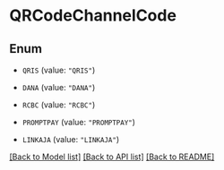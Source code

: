 # QRCodeChannelCode

## Enum


* `QRIS` (value: `"QRIS"`)

* `DANA` (value: `"DANA"`)

* `RCBC` (value: `"RCBC"`)

* `PROMPTPAY` (value: `"PROMPTPAY"`)

* `LINKAJA` (value: `"LINKAJA"`)


[[Back to Model list]](../README.md#documentation-for-models) [[Back to API list]](../README.md#documentation-for-api-endpoints) [[Back to README]](../README.md)


